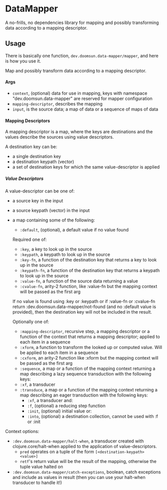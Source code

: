 # DataMapper

A no-frills, no dependencies library for mapping and possibly transforming data 
according to a mapping descriptor.

## Usage

There is basically one function, `dev.doomsun.data-mapper/mapper`, and here is 
how you use it.

Map and possibly transform data according to a mapping descriptor.

#### Args
- `context`, (optional) data for use in mapping, keys with namespace
  "dev.doomsun.data-mapper" are reserved for mapper configuration
- `mapping-descriptor`, describes the mapping
- `input`, is the source data; a map of data or a sequence of maps of data

#### Mapping Descriptors
A mapping descriptor is a map, where the keys are destinations and the values
describe the sources using value descriptors.

A destination key can be:
- a single destination key
- a destination keypath (vector)
- a set of destination keys for which the same value-descriptor is applied

##### Value Descriptors
A value-descriptor can be one of:
- a source key in the input
- a source keypath (vector) in the input
- a map containing some of the following:
    - `:default`, (optional), a default value if no value found

  Required one of:
    - `:key`, a key to look up in the source
    - `:keypath`, a keypath to look up in the source
    - `:key-fn`, a function of the destination key that returns a key to look up
      in the source
    - `:keypath-fn`, a function of the destination key that returns a keypath to
      look up in the source
    - `:value-fn`, a function of the source data returning a value
    - `:cvalue-fn`, arity-2 function, like :value-fn but the mapping context
      will be passed as the first arg

  If no value is found using :key or :keypath or if :value-fn or :cvalue-fn
  return :dev.doomsun.data-mapper/not-found (and no :default value is
  provided), then the destination key will not be included in the result.

  Optionally one of:
    - `:mapping-descriptor`, recursive step, a mapping descriptor or a function
      of the context that returns a mapping descriptor; applied to each item in
      a sequence
    - `:xform`, a function to transform the looked up or computed value. Will be
      applied to each item in a sequence
    - `:cxform`, an arity-2 function like :xform but the mapping context will be
      passed as the first arg
    - `:sequence`, a map or a function of the mapping context returning a map
      describing a lazy sequence transduction with the
      following keys:
    - `:xf`, a transducer
    - `:transduce`, a map or a function of the mapping context returning a map
      describing an eager transduction with the following keys:
        - `:xf`, a transducer
          and:
        - `:f`, (optional) a reducing step function
        - `:init`, (optional) initial value
          or:
        - `:into`, (optional) a destination collection, cannot be used with :f
          or :init

Context options:
- `:dev.doomsun.data-mapper/halt-when`, a transducer created with
  clojure.core/halt-when applied to the application of value-descriptors.
    - `pred` operates on a tuple of the form `[<destination-keypath> <value>]`
    - `retf`'s return value will be the result of the mapping, otherwise the
      tuple value halted on
- `:dev.doomsun.data-mapper/catch-exceptions`, boolean, catch exceptions and
  include as values in result (then you can use your halt-when
  transducer to handle it!)
